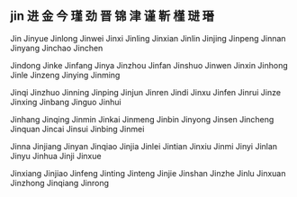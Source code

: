 jin  进 金 今 瑾 劲 晋 锦 津 谨 靳 槿 琎 瑨
---

Jin Jinyue Jinlong Jinwei Jinxi Jinling  Jinxian Jinlin Jinjing Jinpeng Jinnan Jinyang Jinchao Jinchen 

Jindong Jinke Jinfang Jinya Jinzhou Jinfan Jinshuo Jinwen Jinxin Jinhong Jinle Jinzeng Jinying Jinming 

Jinqi Jinzhuo Jinning Jinping  Jinjun Jinren Jindi Jinxu Jinfen Jinrui Jinze Jinxing Jinbang Jinguo Jinhui 

Jinhang Jinqing Jinmin Jinkai Jinmeng Jinbin Jinyong Jinsen Jincheng Jinquan Jincai Jinsui Jinbing Jinmei 

Jinna Jinjiang Jinyan Jinqiao Jinjia Jinlei Jintian Jinxiu Jinmi Jinyi Jinlan Jinyu Jinhua Jinji Jinxue 

Jinxiang Jinjiao Jinfeng Jinting Jinteng Jinjie Jinshan Jinzhe Jinlu Jinxuan Jinzhong Jinqiang Jinrong 
